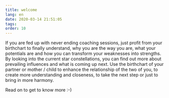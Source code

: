 ```yaml
---
title: welcome
lang: en
date: 2020-03-14 21:51:05
tags:
order: 10
---
```


If you are fed up with never ending coaching sessions, just profit from your birthchart to finally understand, why you are the way you are, what your potentials are and how you can transform your weaknesses into strengths.
‍
By looking into the current star constellations, you can find out more about prevailing influences and what is coming up next. Use the birthchart of your partner or mother / child to enhance the relationship of the two of you, to create more understanding and closeness, to take the next step or just to bring in more harmony.

Read on to get to know more :-)
